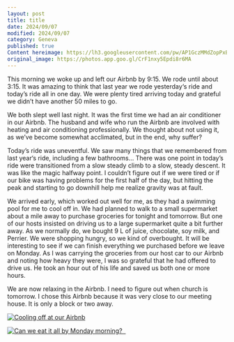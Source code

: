 ```yaml
---
layout: post
title: title
date: 2024/09/07
modified: 2024/09/07
category: Geneva
published: true
Content hereimage: https://lh3.googleusercontent.com/pw/AP1GczMMdZopPxBqkxkzzxeuShx74ZH3Rg5MqiP3WbksuOIXs7fHP4uadpsLL1VDS9ioN_JNh0TWsJz-Y2mXu8uUMWKe1d1SnEvWPme1OaHGdhy-e40ckf2t=s0-no
original_image: https://photos.app.goo.gl/CrF1nxy5Epdi8r6MA
---
```


This morning we woke up and left our Airbnb by 9:15. We rode until about 3:15. It was amazing to think that last year we rode yesterday‘s ride and today’s ride all in one day. We were plenty tired arriving today and grateful we didn’t have another 50 miles to go.

We both slept well last night. It was the first time we had an air conditioner in our Airbnb. The husband and wife who run the Airbnb are involved with heating and air conditioning professionally. We thought about not using it, as we’ve become somewhat acclimated, but in the end, why suffer?

Today’s ride was uneventful. We saw many things that we remembered from last year‘s ride, including a few bathrooms… There was one point in today’s ride were transitioned from a slow steady climb to a slow, steady descent. It was like the magic halfway point. I couldn’t figure out if we were tired or if our bike was having problems for the first half of the day, but hitting the peak and starting to go downhill help me realize gravity was at fault.

We arrived early, which worked out well for me, as they had a swimming pool for me to cool off in. We had planned to walk to a small supermarket about a mile away to purchase groceries for tonight and tomorrow. But one of our hosts insisted on driving us to a large supermarket quite a bit further away. As we normally do, we bought 9 L of juice, chocolate, soy milk, and Perrier. We were shopping hungry, so we kind of overbought. It will be interesting to see if we can finish everything we purchased before we leave on Monday. As I was carrying the groceries from our host car to our Airbnb and noting how heavy they were, I was so grateful that he had offered to drive us. He took an hour out of his life and saved us both one or more hours.

We are now relaxing in the Airbnb. I need to figure out when church is tomorrow. I chose this Airbnb because it was very close to our meeting house. It is only a block or two away.

[![Cooling off at our Airbnb](https://lh3.googleusercontent.com/pw/AP1GczOIrjGOtIRB1rCJOZbvNB3Qas0hVJqEzqoj5Zi9Ut_39M9n_Eugh1Ki_hvwBCUC3_bduKGDNtNV2Q9mYUSFVN8h8sF8Ldnq0YrTG-LIC5MyGL8rlv31=s0-no)](https://photos.app.goo.gl/xXYaE4KRF8jQr6Hu5)

[![Can we eat it all by Monday morning?   ](https://lh3.googleusercontent.com/pw/AP1GczPlhRWUTsXY0ef4Tp2an3g7UfOfoI_l3fYscjGzp-lh2wegmHXArNNHif1MRQzo9XbiBTIg01g5CrgfvWgpBBGKQ5r5UH2rBAXdIbcZMHSi4ojeroM8=s0-no)](https://photos.app.goo.gl/KyDEn5ri9XuDSKe26)




